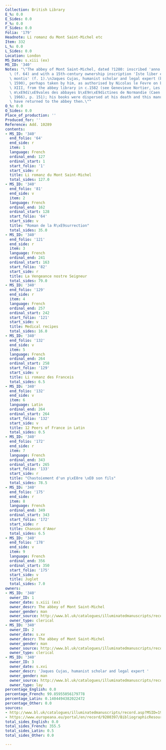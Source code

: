 ```yaml
---
Collection: British Library
E_%: 0.0
E_Sides: 0.0
F_%: 0.0
F_Sides: 0.0
Folia: '179'
Headnote: Li romanz du Mont Saint-Michel etc
Item: 332
L_%: 0.0
L_Sides: 0.0
Location: London
MS_Date: s.xiii (ex)
MS_ID: '340'
Notes: "\"The abbey of Mont Saint-Michel, dated ?1280: inscribed 'anno octog[esimo]',\
  \ (f. 64) and with a 15th-century ownership inscription 'Iste liber est de thesauraria\
  \ montis' (f. 1).\nJaques Cujas, humanist scholar and legal expert (b. 1529, d.\
  \ 1590), perhaps taken by him, as authorised by Nicolas le Fevre on behalf of Louis\
  \ XIII, from the abbey library in c.1582 (see Genevieve Nortier, Les bibliotheques\
  \ m\xE9di\xE9vales des abbayes b\xE9n\xE9dictines de Normandie (Caen: Caron et cie,\
  \ 1966), p. 151); his books were dispersed at his death and this manuscript may\
  \ have returned to the abbey then.\""
O_%: 0.0
O_Sides: 0.0
Place_of_production: ''
Produced_for: ''
Reference: Add. 10289
contents:
- MS_ID: '340'
  end_folio: '64'
  end_side: r
  item: 1
  language: French
  ordinal_end: 127
  ordinal_start: 1
  start_folio: '1'
  start_side: r
  title: Li romanz du Mont Saint-Michel
  total_sides: 127.0
- MS_ID: '340'
  end_folio: '81'
  end_side: v
  item: 2
  language: French
  ordinal_end: 162
  ordinal_start: 128
  start_folio: '64'
  start_side: v
  title: "Roman de la R\xE9surrection"
  total_sides: 35.0
- MS_ID: '340'
  end_folio: '121'
  end_side: r
  item: 3
  language: French
  ordinal_end: 241
  ordinal_start: 163
  start_folio: '82'
  start_side: r
  title: La Vengeance nostre Seigneur
  total_sides: 79.0
- MS_ID: '340'
  end_folio: '129'
  end_side: r
  item: 4
  language: French
  ordinal_end: 257
  ordinal_start: 242
  start_folio: '121'
  start_side: v
  title: Medical recipes
  total_sides: 16.0
- MS_ID: '340'
  end_folio: '132'
  end_side: v
  item: 5
  language: French
  ordinal_end: 264
  ordinal_start: 258
  start_folio: '129'
  start_side: v
  title: Li romanz des Franceis
  total_sides: 6.5
- MS_ID: '340'
  end_folio: '132'
  end_side: v
  item: 6
  language: Latin
  ordinal_end: 264
  ordinal_start: 264
  start_folio: '132'
  start_side: v
  title: 12 Peers of France in Latin
  total_sides: 0.5
- MS_ID: '340'
  end_folio: '172'
  end_side: r
  item: 7
  language: French
  ordinal_end: 343
  ordinal_start: 265
  start_folio: '133'
  start_side: r
  title: "Chastoiement d'un p\xE8re \xE0 son fils"
  total_sides: 78.5
- MS_ID: '340'
  end_folio: '175'
  end_side: r
  item: 8
  language: French
  ordinal_end: 349
  ordinal_start: 343
  start_folio: '172'
  start_side: r
  title: Chanson d'Amor
  total_sides: 6.5
- MS_ID: '340'
  end_folio: '178'
  end_side: v
  item: 9
  language: French
  ordinal_end: 356
  ordinal_start: 350
  start_folio: '175'
  start_side: v
  title: Juglet
  total_sides: 7.0
owners:
- MS_ID: '340'
  owner_ID: 1
  owner_date: s.xiii (ex)
  owner_descr: The abbey of Mont Saint-Michel
  owner_gender: man
  owner_source: http://www.bl.uk/catalogues/illuminatedmanuscripts/record.asp?MSID=1933&CollID=27&NStart=10289
  owner_type: clerical
- MS_ID: '340'
  owner_ID: 2
  owner_date: s.xv
  owner_descr: The abbey of Mont Saint-Michel
  owner_gender: man
  owner_source: http://www.bl.uk/catalogues/illuminatedmanuscripts/record.asp?MSID=1933&CollID=27&NStart=10289
  owner_type: clerical
- MS_ID: '340'
  owner_ID: 3
  owner_date: s.xvi
  owner_descr: 'Jaques Cujas, humanist scholar and legal expert '
  owner_gender: man
  owner_source: http://www.bl.uk/catalogues/illuminatedmanuscripts/record.asp?MSID=1933&CollID=27&NStart=10289
  owner_type: lay
percentage_English: 0.0
percentage_French: 99.85955056179778
percentage_Latin: 0.1404494382022472
percentage_Other: 0.0
sources:
- http://www.bl.uk/catalogues/illuminatedmanuscripts/record.asp?MSID=1933&CollID=27&NStart=10289
- https://www.europeana.eu/portal/en/record/9200397/BibliographicResource_3000126259361.html
total_sides_English: 0.0
total_sides_French: 355.5
total_sides_Latin: 0.5
total_sides_Other: 0.0

---
```

